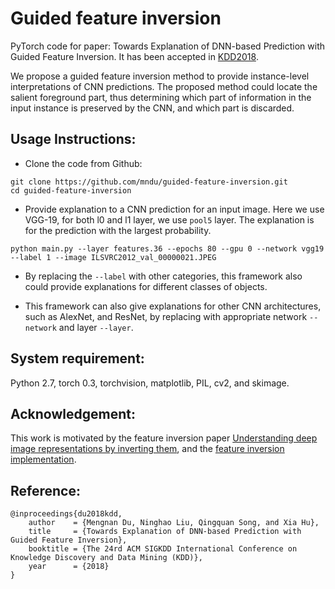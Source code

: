 # Guided feature inversion
PyTorch code for paper: Towards Explanation of DNN-based Prediction with Guided Feature Inversion. It has been accepted in [KDD2018](https://www.kdd.org/kdd2018/).

We propose a guided feature inversion method to provide instance-level interpretations of CNN predictions. The proposed method could locate the salient foreground part, thus determining which part of information in the input instance is preserved by the CNN, and which part is discarded.

## Usage Instructions:
* Clone the code from Github:
```
git clone https://github.com/mndu/guided-feature-inversion.git
cd guided-feature-inversion
```


* Provide explanation to a CNN prediction for an input image. Here we use VGG-19, for both l0 and l1 layer, we use `pool5` layer. The explanation is for the prediction with the largest probability. 
```
python main.py --layer features.36 --epochs 80 --gpu 0 --network vgg19 --label 1 --image ILSVRC2012_val_00000021.JPEG
```

* By replacing the `--label` with other categories, this framework also could provide explanations for different classes of objects.

* This framework can also give explanations for other CNN architectures, such as AlexNet, and ResNet, by replacing with appropriate network `--network` and layer `--layer`.

## System requirement:
Python 2.7, torch 0.3, torchvision, matplotlib, PIL, cv2, and skimage.


## Acknowledgement:
This work is motivated by the feature inversion paper [Understanding deep image representations by inverting them](https://arxiv.org/abs/1412.0035), and the [feature inversion implementation](https://github.com/ruthcfong/invert).


## Reference:
```
@inproceedings{du2018kdd,
    author    = {Mengnan Du, Ninghao Liu, Qingquan Song, and Xia Hu},
    title     = {Towards Explanation of DNN-based Prediction with Guided Feature Inversion},
    booktitle = {The 24rd ACM SIGKDD International Conference on Knowledge Discovery and Data Mining (KDD)},
    year      = {2018}
}
```